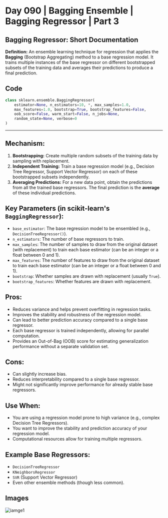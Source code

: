 # Day 090 | Bagging Ensemble | Bagging Regressor | Part 3

## Bagging Regressor: Short Documentation
**Definition:** An ensemble learning technique for regression that applies the **Bagging** (Bootstrap Aggregating) method to a base regression model. It trains multiple instances of the base regressor on different bootstrapped subsets of the training data and averages their predictions to produce a final prediction.

## Code
```python
class sklearn.ensemble.BaggingRegressor(
    estimator=None, n_estimators=10, *, max_samples=1.0, 
    max_features=1.0, bootstrap=True, bootstrap_features=False, 
    oob_score=False, warm_start=False, n_jobs=None, 
    random_state=None, verbose=0
)
```
---

## Mechanism:

1.  **Bootstrapping:** Create multiple random subsets of the training data by sampling with replacement.
2.  **Independent Training:** Train a base regression model (e.g., Decision Tree Regressor, Support Vector Regressor) on each of these bootstrapped subsets independently.
3.  **Averaging Predictions:** For a new data point, obtain the predictions from all the trained base regressors. The final prediction is the **average** of these individual predictions.

## Key Parameters (in scikit-learn's `BaggingRegressor`):

* `base_estimator`: The base regression model to be ensembled (e.g., `DecisionTreeRegressor()`).
* `n_estimators`: The number of base regressors to train.
* `max_samples`: The number of samples to draw from the original dataset (with replacement) to train each base estimator (can be an integer or a float between 0 and 1).
* `max_features`: The number of features to draw from the original dataset to train each base estimator (can be an integer or a float between 0 and 1).
* `bootstrap`: Whether samples are drawn with replacement (usually `True`).
* `bootstrap_features`: Whether features are drawn with replacement.

## Pros:
* Reduces variance and helps prevent overfitting in regression tasks.
* Improves the stability and robustness of the regression model.
* Can lead to better prediction accuracy compared to a single base regressor.
* Each base regressor is trained independently, allowing for parallel computation.
* Provides an Out-of-Bag (OOB) score for estimating generalization performance without a separate validation set.

## Cons:
* Can slightly increase bias.
* Reduces interpretability compared to a single base regressor.
* Might not significantly improve performance for already stable base regressors.

## Use When:

* You are using a regression model prone to high variance (e.g., complex Decision Tree Regressors).
* You want to improve the stability and prediction accuracy of your regression model.
* Computational resources allow for training multiple regressors.

## Example Base Regressors:

* `DecisionTreeRegressor`
* `KNeighborsRegressor`
* `SVR` (Support Vector Regressor)
* Even other ensemble methods (though less common).


## Images
![iamge1](assets/image.avif)